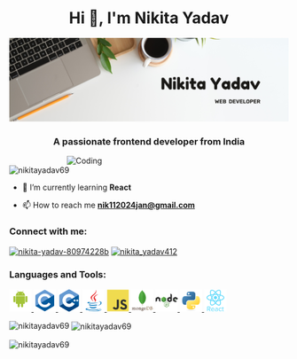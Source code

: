 <h1 align="center">Hi 👋, I'm Nikita Yadav</h1>
<div align="center"> <img src="https://github.com/NikitaYadav69/NikitaYadav69/blob/main/Banner.png"></div>
<h3 align="center">A passionate frontend developer from India</h3>
<img align= "right" alt="Coding" width="400" src="https://website-assets-fw.freshworks.com/attachments/cjr989snz00d6exg00j5mo5ud-fs.one-half.png">


<p align="left"> <img src="https://komarev.com/ghpvc/?username=nikitayadav69&label=Profile%20views&color=0e75b6&style=flat" alt="nikitayadav69" /> </p>

- 🌱 I’m currently learning **React**

- 📫 How to reach me **nik112024jan@gmail.com**

<h3 align="left">Connect with me:</h3>
<p align="left">
<a href="https://linkedin.com/in/nikita-yadav-80974228b" target="blank"><img align="center" src="https://raw.githubusercontent.com/rahuldkjain/github-profile-readme-generator/master/src/images/icons/Social/linked-in-alt.svg" alt="nikita-yadav-80974228b" height="30" width="40" /></a>
<a href="https://instagram.com/nikita_yadav412" target="blank"><img align="center" src="https://raw.githubusercontent.com/rahuldkjain/github-profile-readme-generator/master/src/images/icons/Social/instagram.svg" alt="nikita_yadav412" height="30" width="40" /></a>
</p>

<h3 align="left">Languages and Tools:</h3>
<p align="left"> <a href="https://developer.android.com" target="_blank" rel="noreferrer"> <img src="https://raw.githubusercontent.com/devicons/devicon/master/icons/android/android-original-wordmark.svg" alt="android" width="40" height="40"/> </a> <a href="https://www.cprogramming.com/" target="_blank" rel="noreferrer"> <img src="https://raw.githubusercontent.com/devicons/devicon/master/icons/c/c-original.svg" alt="c" width="40" height="40"/> </a> <a href="https://www.w3schools.com/cpp/" target="_blank" rel="noreferrer"> <img src="https://raw.githubusercontent.com/devicons/devicon/master/icons/cplusplus/cplusplus-original.svg" alt="cplusplus" width="40" height="40"/> </a> <a href="https://www.java.com" target="_blank" rel="noreferrer"> <img src="https://raw.githubusercontent.com/devicons/devicon/master/icons/java/java-original.svg" alt="java" width="40" height="40"/> </a> <a href="https://developer.mozilla.org/en-US/docs/Web/JavaScript" target="_blank" rel="noreferrer"> <img src="https://raw.githubusercontent.com/devicons/devicon/master/icons/javascript/javascript-original.svg" alt="javascript" width="40" height="40"/> </a> <a href="https://www.mongodb.com/" target="_blank" rel="noreferrer"> <img src="https://raw.githubusercontent.com/devicons/devicon/master/icons/mongodb/mongodb-original-wordmark.svg" alt="mongodb" width="40" height="40"/> </a> <a href="https://nodejs.org" target="_blank" rel="noreferrer"> <img src="https://raw.githubusercontent.com/devicons/devicon/master/icons/nodejs/nodejs-original-wordmark.svg" alt="nodejs" width="40" height="40"/> </a> <a href="https://www.python.org" target="_blank" rel="noreferrer"> <img src="https://raw.githubusercontent.com/devicons/devicon/master/icons/python/python-original.svg" alt="python" width="40" height="40"/> </a> <a href="https://reactjs.org/" target="_blank" rel="noreferrer"> <img src="https://raw.githubusercontent.com/devicons/devicon/master/icons/react/react-original-wordmark.svg" alt="react" width="40" height="40"/> </a> </p>

<p><img align="left" src="https://github-readme-stats.vercel.app/api/top-langs?username=nikitayadav69&show_icons=true&locale=en&layout=compact" alt="nikitayadav69" /></p>

<p>&nbsp;<img align="center" src="https://github-readme-stats.vercel.app/api?username=nikitayadav69&show_icons=true&locale=en" alt="nikitayadav69" /></p>

<p><img align="center" src="https://github-readme-streak-stats.herokuapp.com/?user=nikitayadav69&" alt="nikitayadav69" /></p>
